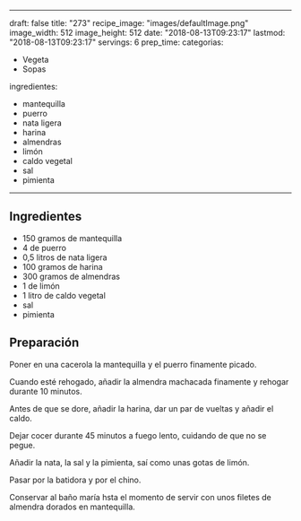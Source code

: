 
---
draft: false
title: "273"
recipe_image: "images/defaultImage.png"
image_width: 512
image_height: 512
date: "2018-08-13T09:23:17"
lastmod: "2018-08-13T09:23:17"
servings: 6
prep_time: 
categorias:
  - Vegeta
  - Sopas

ingredientes:
  - mantequilla
  - puerro
  - nata ligera
  - harina
  - almendras
  - limón
  - caldo vegetal
  - sal
  - pimienta
---

## Ingredientes
- 150 gramos de mantequilla
- 4  de puerro
- 0,5 litros de nata ligera
- 100 gramos de harina
- 300 gramos de almendras
- 1  de limón
- 1 litro de caldo vegetal
- sal
- pimienta

## Preparación
Poner en una cacerola la mantequilla y el puerro finamente picado.

Cuando esté rehogado, añadir la almendra machacada finamente y rehogar durante 10 minutos.

Antes de que se dore, añadir la harina, dar un par de vueltas y añadir el caldo.

Dejar cocer durante 45 minutos a fuego lento, cuidando de que no se pegue.

Añadir la nata, la sal y la pimienta, saí como unas gotas de limón.

Pasar por la batidora y por el chino.

Conservar al baño maría hsta el momento de servir con unos filetes de almendra dorados en mantequilla.


